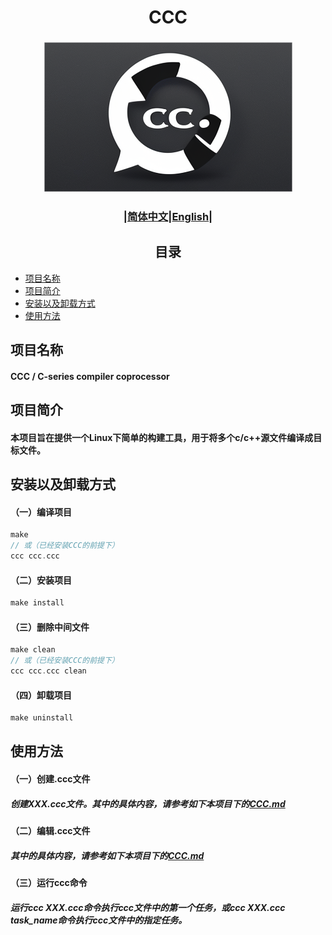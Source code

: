 # <div align="center">CCC</div>
### <div align="center">![CCC_ICON](img/icon.png)</div>

### <div align="center">|[简体中文](README.md)|[English](doc/en/README_en.md)|</div>

## <div align="center">目录</div> 
- [项目名称](#项目名称)
- [项目简介](#项目简介)
- [安装以及卸载方式](#安装以及卸载方式)
- [使用方法](#使用方法)
    
## 项目名称 
#### CCC / C-series compiler coprocessor

## 项目简介
#### 本项目旨在提供一个Linux下简单的构建工具，用于将多个c/c++源文件编译成目标文件。
 
## 安装以及卸载方式
#### （一）编译项目  
```c
make 
// 或（已经安装CCC的前提下）
ccc ccc.ccc
```
#### （二）安装项目
```c
make install
```
#### （三）删除中间文件
```c
make clean
// 或（已经安装CCC的前提下）
ccc ccc.ccc clean
``` 
#### （四）卸载项目
```c
make uninstall
``` 


## 使用方法
#### （一）创建.ccc文件
##### 创建XXX.ccc文件。其中的具体内容，请参考如下本项目下的[CCC.md](doc/cn/CCC.md)
#### （二）编辑.ccc文件  
##### 其中的具体内容，请参考如下本项目下的[CCC.md](doc/cn/CCC.md)
#### （三）运行ccc命令
##### 运行ccc XXX.ccc命令执行ccc文件中的第一个任务，或ccc XXX.ccc task_name命令执行ccc文件中的指定任务。
<!--#### （四）删除中间文件-->
<!--##### 运行ccc $(ccc_file) clean命令，即可删除中间文件。-->


<!--## 关于依赖
#### CCC会为每个.c/.cpp文件创建.o文件，并为这些.o文件建立依赖，依赖的文件为对应的.c/.cpp以及.c/.cpp包含的头文件。因此，当你修改某个.o的对应的.c/.cpp文件以及.c/.cpp包含的头文件时，这个.o文件会重新编译。
#### 此外，最终的输出文件依赖于所有的.o文件。-->